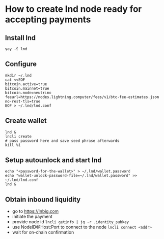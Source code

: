 # How to create lnd node ready for accepting payments

## Install lnd
```
yay -S lnd
```

## Configure
```
mkdir ~/.lnd
cat <<EOF
bitcoin.active=true
bitcoin.mainnet=true
bitcoin.node=neutrino
feeurl=https://nodes.lightning.computer/fees/v1/btc-fee-estimates.json
no-rest-tls=true
EOF > ~/.lnd/lnd.conf
```

## Create wallet
```
lnd &
lncli create
# pass password here and save seed phrase afterwards
kill %1
```

## Setup autounlock and start lnd
```
echo "<password-for-the-wallet>" > ~/.lnd/wallet.password
echo "wallet-unlock-password-file=~/.lnd/wallet.password" >> ~/.lnd/lnd.conf
lnd &
```

## Obtain inbound liquidity
 - go to https://lnbig.com
 - initiate the payment
 - provide node id `lncli getinfo | jq -r .identity_pubkey`
 - use NodeID@Host:Port to connect to the node `lncli connect <addr>`
 - wait for on-chain confirmation
